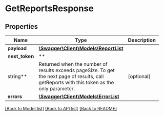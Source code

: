 # GetReportsResponse

## Properties

Name | Type | Description | Notes
------------ | ------------- | ------------- | -------------
**payload** | [**\Swagger\Client\Models\ReportList**](ReportList.md) |  | [optional]
**next_token** | **
string** | Returned when the number of results exceeds pageSize. To get the next page of results, call getReports with this token as the only parameter. | [optional]
**errors** | [**\Swagger\Client\Models\ErrorList**](ErrorList.md) |  | [optional]

[[Back to Model list]](../../README.md#documentation-for-models) [[Back to API list]](../../README.md#documentation-for-api-endpoints) [[Back to README]](../../README.md)

